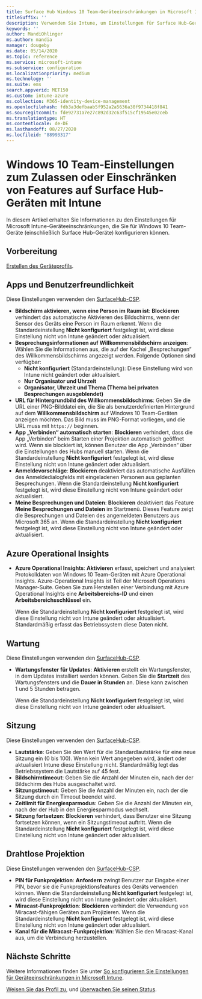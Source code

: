```yaml
---
title: Surface Hub Windows 10 Team-Geräteeinschränkungen in Microsoft Intune – Azure | Microsoft-Dokumentation
titleSuffix: ''
description: Verwenden Sie Intune, um Einstellungen für Surface Hub-Geräte mit Windows 10 Team hinzuzufügen oder zu konfigurieren.
keywords: ''
author: MandiOhlinger
ms.author: mandia
manager: dougeby
ms.date: 05/14/2020
ms.topic: reference
ms.service: microsoft-intune
ms.subservice: configuration
ms.localizationpriority: medium
ms.technology: ''
ms.suite: ems
search.appverid: MET150
ms.custom: intune-azure
ms.collection: M365-identity-device-management
ms.openlocfilehash: fdb3a3defbaab5f952a2a5636a30f9734418f841
ms.sourcegitcommit: fde92731a7e27c892d32c63f515cf19545e02ceb
ms.translationtype: HT
ms.contentlocale: de-DE
ms.lasthandoff: 08/27/2020
ms.locfileid: "88993317"
---
```

# <a name="windows-10-team-settings-to-allow-or-restrict-features-on-surface-hub-devices-using-intune"></a>Windows 10 Team-Einstellungen zum Zulassen oder Einschränken von Features auf Surface Hub-Geräten mit Intune

In diesem Artikel erhalten Sie Informationen zu den Einstellungen für Microsoft Intune-Geräteeinschränkungen, die Sie für Windows 10 Team-Geräte (einschließlich Surface Hub-Geräte) konfigurieren können.

## <a name="before-you-begin"></a>Vorbereitung

[Erstellen des Geräteprofils](device-restrictions-configure.md#create-the-profile).

## <a name="apps-and-experience"></a>Apps und Benutzerfreundlichkeit

Diese Einstellungen verwenden den [SurfaceHub-CSP](/windows/client-management/mdm/surfacehub-csp).

- **Bildschirm aktivieren, wenn eine Person im Raum ist**: **Blockieren** verhindert das automatische Aktivieren des Bildschirms, wenn der Sensor des Geräts eine Person im Raum erkennt. Wenn die Standardeinstellung **Nicht konfiguriert** festgelegt ist, wird diese Einstellung nicht von Intune geändert oder aktualisiert.
- **Besprechungsinformationen auf Willkommensbildschirm anzeigen**: Wählen Sie die Informationen aus, die auf der Kachel „Besprechungen“ des Willkommensbildschirms angezeigt werden. Folgende Optionen sind verfügbar:
  - **Nicht konfiguriert** (Standardeinstellung): Diese Einstellung wird von Intune nicht geändert oder aktualisiert.
  - **Nur Organisator und Uhrzeit**
  - **Organisator, Uhrzeit und Thema (Thema bei privaten Besprechungen ausgeblendet)**
- **URL für Hintergrundbild des Willkommensbildschirms**: Geben Sie die URL einer PNG-Bilddatei ein, die Sie als benutzerdefinierten Hintergrund auf dem **Willkommensbildschirm** auf Windows 10 Team-Geräten anzeigen möchten. Das Bild muss im PNG-Format vorliegen, und die URL muss mit `https://` beginnen.
- **App „Verbinden“ automatisch starten**: **Blockieren** verhindert, dass die App „Verbinden“ beim Starten einer Projektion automatisch geöffnet wird. Wenn sie blockiert ist, können Benutzer die App „Verbinden“ über die Einstellungen des Hubs manuell starten. Wenn die Standardeinstellung **Nicht konfiguriert** festgelegt ist, wird diese Einstellung nicht von Intune geändert oder aktualisiert.
- **Anmeldevorschläge**: **Blockieren** deaktiviert das automatische Ausfüllen des Anmeldedialogfelds mit eingeladenen Personen aus geplanten Besprechungen. Wenn die Standardeinstellung **Nicht konfiguriert** festgelegt ist, wird diese Einstellung nicht von Intune geändert oder aktualisiert.
- **Meine Besprechungen und Dateien**: **Blockieren** deaktiviert das Feature **Meine Besprechungen und Dateien** im Startmenü. Dieses Feature zeigt die Besprechungen und Dateien des angemeldeten Benutzers aus Microsoft 365 an. Wenn die Standardeinstellung **Nicht konfiguriert** festgelegt ist, wird diese Einstellung nicht von Intune geändert oder aktualisiert.

## <a name="azure-operational-insights"></a>Azure Operational Insights

- **Azure Operational Insights**: **Aktivieren** erfasst, speichert und analysiert Protokolldaten von Windows 10 Team-Geräten mit Azure Operational Insights. Azure-Operational Insights ist Teil der Microsoft Operations Manager-Suite. Geben Sie zum Herstellen einer Verbindung mit Azure Operational Insights eine **Arbeitsbereichs-ID** und einen **Arbeitsbereichsschlüssel** ein.

  Wenn die Standardeinstellung **Nicht konfiguriert** festgelegt ist, wird diese Einstellung nicht von Intune geändert oder aktualisiert. Standardmäßig erfasst das Betriebssystem diese Daten nicht.

## <a name="maintenance"></a>Wartung

Diese Einstellungen verwenden den [SurfaceHub-CSP](/windows/client-management/mdm/surfacehub-csp).

- **Wartungsfenster für Updates**: **Aktivieren** erstellt ein Wartungsfenster, in dem Updates installiert werden können. Geben Sie die **Startzeit** des Wartungsfensters und die **Dauer in Stunden** an. Diese kann zwischen 1 und 5 Stunden betragen.

  Wenn die Standardeinstellung **Nicht konfiguriert** festgelegt ist, wird diese Einstellung nicht von Intune geändert oder aktualisiert.

## <a name="session"></a>Sitzung

Diese Einstellungen verwenden den [SurfaceHub-CSP](/windows/client-management/mdm/surfacehub-csp).

- **Lautstärke**: Geben Sie den Wert für die Standardlautstärke für eine neue Sitzung ein (0 bis 100). Wenn kein Wert angegeben wird, ändert oder aktualisiert Intune diese Einstellung nicht. Standardmäßig legt das Betriebssystem die Lautstärke auf 45 fest.
- **Bildschirmtimeout**: Geben Sie die Anzahl der Minuten ein, nach der der Bildschirm des Hubs ausgeschaltet wird.
- **Sitzungstimeout**: Geben Sie die Anzahl der Minuten ein, nach der die Sitzung durch ein Timeout beendet wird.
- **Zeitlimit für Energiesparmodus**: Geben Sie die Anzahl der Minuten ein, nach der der Hub in den Energiesparmodus wechselt.
- **Sitzung fortsetzen**: **Blockieren** verhindert, dass Benutzer eine Sitzung fortsetzen können, wenn ein Sitzungstimeout auftritt. Wenn die Standardeinstellung **Nicht konfiguriert** festgelegt ist, wird diese Einstellung nicht von Intune geändert oder aktualisiert.

## <a name="wireless-projection"></a>Drahtlose Projektion

Diese Einstellungen verwenden den [SurfaceHub-CSP](/windows/client-management/mdm/surfacehub-csp).

- **PIN für Funkprojektion**: **Anfordern** zwingt Benutzer zur Eingabe einer PIN, bevor sie die Funkprojektionsfeatures des Geräts verwenden können. Wenn die Standardeinstellung **Nicht konfiguriert** festgelegt ist, wird diese Einstellung nicht von Intune geändert oder aktualisiert.
- **Miracast-Funkprojektion**: **Blockieren** verhindert die Verwendung von Miracast-fähigen Geräten zum Projizieren. Wenn die Standardeinstellung **Nicht konfiguriert** festgelegt ist, wird diese Einstellung nicht von Intune geändert oder aktualisiert.
- **Kanal für die Miracast-Funkprojektion**: Wählen Sie den Miracast-Kanal aus, um die Verbindung herzustellen.

## <a name="next-steps"></a>Nächste Schritte

Weitere Informationen finden Sie unter [So konfigurieren Sie Einstellungen für Geräteeinschränkungen in Microsoft Intune](device-restrictions-configure.md).

[Weisen Sie das Profil zu](device-profile-assign.md), und [überwachen Sie seinen Status](device-profile-monitor.md).